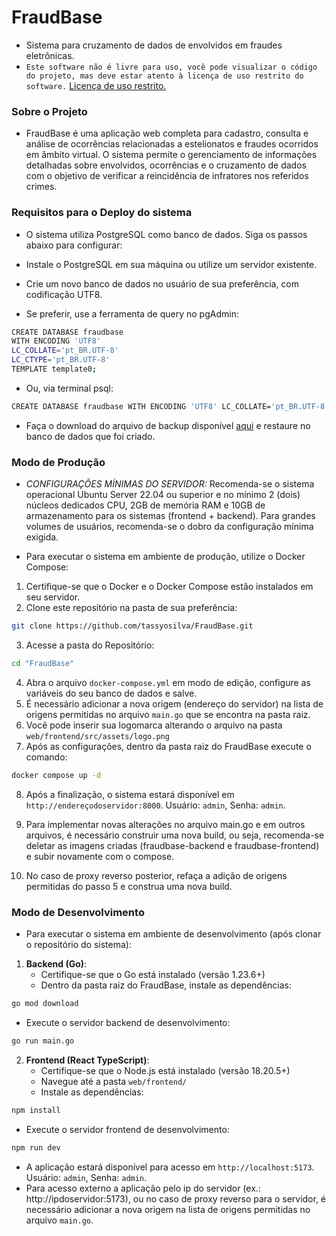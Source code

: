 # FraudBase
- Sistema para cruzamento de dados de envolvidos em fraudes eletrônicas.
- `Este software não é livre para uso, você pode visualizar o código do projeto, mas deve estar atento à licença de uso restrito do software.` [Licença de uso restrito.](https://github.com/tassyosilva/FraudBase/blob/main/LICENSE)

### Sobre o Projeto
- FraudBase é uma aplicação web completa para cadastro, consulta e análise de ocorrências relacionadas a estelionatos e fraudes ocorridos em âmbito virtual. O sistema permite o gerenciamento de informações detalhadas sobre envolvidos, ocorrências e o cruzamento de dados com o objetivo de verificar a reincidência de infratores nos referidos crimes.

### Requisitos para o Deploy do sistema
- O sistema utiliza PostgreSQL como banco de dados. Siga os passos abaixo para configurar:

- Instale o PostgreSQL em sua máquina ou utilize um servidor existente.

- Crie um novo banco de dados no usuário de sua preferência, com codificação UTF8.
- Se preferir, use a ferramenta de query no pgAdmin:
```bash
CREATE DATABASE fraudbase 
WITH ENCODING 'UTF8' 
LC_COLLATE='pt_BR.UTF-8' 
LC_CTYPE='pt_BR.UTF-8'
TEMPLATE template0;
```
- Ou, via terminal psql:
```bash
CREATE DATABASE fraudbase WITH ENCODING 'UTF8' LC_COLLATE='pt_BR.UTF-8' LC_CTYPE='pt_BR.UTF-8' TEMPLATE template0;
```
- Faça o download do arquivo de backup disponível [aqui](bd_fraudbase) e restaure no banco de dados que foi criado.

### Modo de Produção

- *CONFIGURAÇÕES MÍNIMAS DO SERVIDOR:* Recomenda-se o sistema operacional Ubuntu Server 22.04 ou superior e no mínimo 2 (dois) núcleos dedicados CPU, 2GB de memória RAM e 10GB de armazenamento para os sistemas (frontend + backend). Para grandes volumes de usuários, recomenda-se o dobro da configuração mínima exigida.

- Para executar o sistema em ambiente de produção, utilize o Docker Compose:

1. Certifique-se que o Docker e o Docker Compose estão instalados em seu servidor.
2. Clone este repositório na pasta de sua preferência:
```bash
git clone https://github.com/tassyosilva/FraudBase.git
```
3. Acesse a pasta do Repositório:
```bash
cd "FraudBase"
```
4. Abra o arquivo `docker-compose.yml` em modo de edição, configure as variáveis do seu banco de dados e salve.
5. É necessário adicionar a nova origem (endereço do servidor) na lista de origens permitidas no arquivo `main.go` que se encontra na pasta raiz.
6. Você pode inserir sua logomarca alterando o arquivo na pasta `web/frontend/src/assets/logo.png`
7. Após as configurações, dentro da pasta raiz do FraudBase execute o comando:
```bash
docker compose up -d
```
8. Após a finalização, o sistema estará disponível em `http://endereçodoservidor:8000`. Usuário: `admin`, Senha: `admin`.

9. Para implementar novas alterações no arquivo main.go e em outros arquivos, é necessário construir uma nova build, ou seja, recomenda-se deletar as imagens criadas (fraudbase-backend e fraudbase-frontend) e subir novamente com o compose.

10. No caso de proxy reverso posterior, refaça a adição de origens permitidas do passo 5 e construa uma nova build.

### Modo de Desenvolvimento
- Para executar o sistema em ambiente de desenvolvimento (após clonar o repositório do sistema):

1. **Backend (Go)**:
   - Certifique-se que o Go está instalado (versão 1.23.6+)
   - Dentro da pasta raiz do FraudBase, instale as dependências:
```bash
go mod download
```
   - Execute o servidor backend de desenvolvimento:
```bash
go run main.go
```

2. **Frontend (React TypeScript)**:
   - Certifique-se que o Node.js está instalado (versão 18.20.5+)
   - Navegue até a pasta `web/frontend/`
   - Instale as dependências:

```bash
npm install
```

   - Execute o servidor frontend de desenvolvimento:

```bash
npm run dev
```
   - A aplicação estará disponível para acesso em `http://localhost:5173`. Usuário: `admin`, Senha: `admin`.
   - Para acesso externo a aplicação pelo ip do servidor (ex.: http://ipdoservidor:5173), ou no caso de proxy reverso para o servidor, é necessário adicionar a nova origem na lista de origens permitidas no arquivo `main.go`.